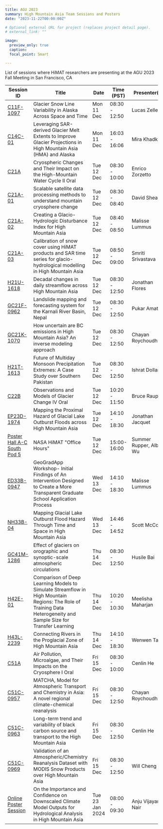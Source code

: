 ```yaml
---
title: AGU 2023
summary: High Mountain Asia Team Sessions and Posters
date: "2023-11-22T00:00:00Z"

# Optional external URL for project (replaces project detail page).
# external_link: ""

image:
  preview_only: true
  caption: 
  focal_point: Smart

---
```


List of sessions where HiMAT researchers are presenting at the AGU 2023 Fall Meeting in San Francisco, CA

| Session ID | Title | Date | Time (PST) | Presenter(s) | Early Career|
| ---------- | ----- | ---- | ---------- | ------------ | ----------- |
| [C11F-1097](https://agu.confex.com/agu/fm23/meetingapp.cgi/Paper/1348260) | Glacier Snow Line Variability in Alaska Across Space and Time | Mon 11 Dec | 08:30 - 12:50 | Lucas Zeller | Yes |
| [C14C-01](https://agu.confex.com/agu/fm23/meetingapp.cgi/Paper/1431478) | Leveraging SAR-derived Glacier Melt Extents to Improve Glacier Projections in High Mountain Asia (HMA) and Alaska | Mon 11 Dec | 16:03 - 16:06 | Mira Khadka | |
| [C21A](https://agu.confex.com/agu/fm23/meetingapp.cgi/Session/210928) | Cryospheric Changes and Their Impact on the High-Mountain Water Cycle II Oral | Tue 12 Dec | 08:30 - 10:00 | Enrico Zorzetto | No |
| [C21A-01](https://agu.confex.com/agu/fm23/meetingapp.cgi/Paper/1378271) | Scalable satellite data processing methods to understand mountain cryosphere change | Tue 12 Dec | 08:30 - 08:40 | David Shean | No |
| [C21A-02](https://agu.confex.com/agu/fm23/meetingapp.cgi/Paper/1291918) | Creating a Glacio-Hydrologic Disturbance Index for High Mountain Asia | Tue 12 Dec | 08:40 - 08:50 | Malisse Lummus | Yes |
| [C21A-03](https://agu.confex.com/agu/fm23/meetingapp.cgi/Paper/1411032) | Calibration of snow cover using HiMAT products and SAR time series for glacio-hydrological modelling in High Mountain Asia | Tue 12 Dec | 08:50 - 09:00 | Smriti Srivastava | Yes |
| [H21U-1618](https://agu.confex.com/agu/fm23/meetingapp.cgi/Paper/1353152) | Decadal changes in daily streamflow across High Mountain Asia | Tue 12 Dec | 08:30 - 12:50 | Jonathan Flores | Yes |
| [GC21F-0962](https://agu.confex.com/agu/fm23/meetingapp.cgi/Paper/1246319) | Landslide mapping and forecasting system for the Karnali River Basin, Nepal | Tue 12 Dec | 08:30 - 12:50 | Pukar Amatya | No |
| [GC21K-1070](https://agu.confex.com/agu/fm23/meetingapp.cgi/Paper/1381671) | How uncertain are BC emissions in High Mountain Asia? An inverse modeling approach | Tue 12 Dec | 08:30 - 12:50 | Chayan Roychoudhury | |
| [H21T-1613](https://agu.confex.com/agu/fm23/meetingapp.cgi/Paper/1425957) | Future of Multiday Monsoon Precipitation Extremes: A Case Study over Southern Pakistan | Tue 12 Dec | 08:30 - 12:50 | Ishrat Dollan | Yes |
| [C22B](https://agu.confex.com/agu/fm23/meetingapp.cgi/Session/211054) | Observations and Models of Glacier Change IV Oral | Tue 12 Dec | 10:20 - 11:50 | Bruce Raup | No |
| [EP23D-1974](https://agu.confex.com/agu/fm23/meetingapp.cgi/Paper/1444616) | Mapping the Proximal Hazard of Glacial Lake Outburst Floods across High Mountain Asia | Tue 12 Dec | 14:10 - 18:30 | Jonathan Jacquet | |
| [Poster Hall A-C South Pod 5](https://agu.confex.com/agu/fm23/meetingapp.cgi/Session/220312) | NASA HiMAT "Office Hours" | Tue 12 Dec | 15:00-16:00 | Summer Rupper, Albert Wu | |
| [ED33B-0947](https://agu.confex.com/agu/fm23/meetingapp.cgi/Paper/1423147) | GeoGradApp Workshop- Initial Findings of An Intervention Designed to Create a More Transparent Graduate School Application Process | Wed 13 Dec | 14:10 - 18:30 | Malisse Lummus | Yes |
| [NH33B-04](https://agu.confex.com/agu/fm23/meetingapp.cgi/Paper/1441596) | Mapping Glacial Lake Outburst Flood Hazard Through Time and Space in High Mountain Asia | Wed 13 Dec | 14:46 - 14:52 | Scott McCoy | No |
| [GC41M-1286](https://agu.confex.com/agu/fm23/meetingapp.cgi/Paper/1367834) | Effect of glaciers on orographic and synoptic-scale atmospheric circulations | Thu 14 Dec | 08:30 - 12:50 | Husile Bai | |
| [H42E-01](https://agu.confex.com/agu/fm23/meetingapp.cgi/Paper/1439719) | Comparison of Deep Learning Models to Simulate Streamflow in High Mountain Regions: The Role of Training Data Heterogeneity and Sample Size for Transfer Learning | Thu 14 Dec | 10:20 - 10:30 | Meelisha Maharjan | Yes |
| [H43L-2239](https://agu.confex.com/agu/fm23/meetingapp.cgi/Paper/1276449) | Connecting Rivers in the Proglacial Zone of High Mountain Asia | Thu 14 Dec | 14:10 - 18:30 | Wenwen Tang | Yes |
| [C51A](https://agu.confex.com/agu/fm23/meetingapp.cgi/Session/210901) | Air Pollution, Microalgae, and Their Impacts on the Cryosphere I Oral | Fri 15 Dec | 08:30 - 10:00 | Cenlin He | Yes |
| [C51C-0957](https://agu.confex.com/agu/fm23/meetingapp.cgi/Paper/1362572) | MATCHA, Model for Atmospheric Transport and Chemistry in Asia: A novel regional climate-chemical reanalysis | Fri 15 Dec | 08:30 - 12:50 | Chayan Roychoudhury | |
| [C51C-0963](https://agu.confex.com/agu/fm23/meetingapp.cgi/Paper/1281066) | Long-term trend and variability of black carbon source and transport to the High Mountain Asia | Fri 15 Dec | 08:30 - 12:50 | Cenlin He | Yes |
| [C51C-0969](https://agu.confex.com/agu/fm23/meetingapp.cgi/Paper/1322453) | Validation of an Atmospheric/Chemistry Reanalysis Dataset with MODIS Snow Products over High Mountain Asia | Fri 15 Dec | 08:30 - 12:50 | Will Cheng | No |
| [Online Poster Session](https://agu.confex.com/agu/fm23/meetingapp.cgi/Paper/1445411) | On the Importance and Confidence on Downscaled Climate Model Outputs for Hydrological Analysis in High Mountain Asia | Tue 23 Jan 2024 | 08:00 - 09:30 | Anju Vijayan Nair | Yes |


